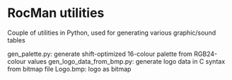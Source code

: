 # RocMan utilities

Couple of utilities in Python, used for generating various graphic/sound tables

gen_palette.py: generate shift-optimized 16-colour palette from RGB24-colour values
gen_logo_data_from_bmp.py: generate logo data in C syntax from bitmap file
Logo.bmp: logo as bitmap

